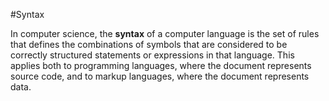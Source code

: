 #Syntax

In computer science, the **syntax** of a computer language is the set of rules that defines the combinations of symbols that are considered to be correctly structured statements or expressions in that language. This applies both to programming languages, where the document represents source code, and to markup languages, where the document represents data.
